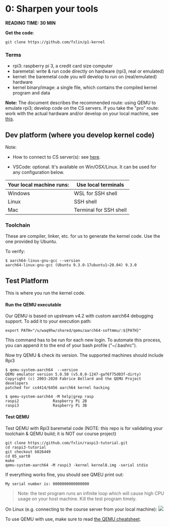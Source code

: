 # 0: Sharpen your tools                 

**READING TIME: 30 MIN**

**Get the code**: 

```
git clone https://github.com/fxlin/p1-kernel
```

### Terms

* rpi3: raspberry pi 3, a credit card size computer
* baremetal: write & run code directly on hardware (rpi3, real or emulated)
* kernel: the baremetal code you will develop to run on (real/emulated) hardware
* kernel binary/image: a single file, which contains the compiled kernel program and data

**Note:** The document describes the recommended route: using QEMU to emulate rpi3; develop code on the CS servers. If you take the "pro" route: work with the actual hardware and/or develop on your local machine, see [this](rpi-os-full.md).

## Dev platform (where you develop kernel code)
Note: 

* How to connect to CS server(s): see [here](../ssh-proxy.md). 

* VSCode: optional. It's available on Win/OSX/Linux. It can be used for any configuration below.

| Your local machine runs: | Use local terminals    |
| ------------------------ | ---------------------- |
| Windows                  | WSL for SSH shell      |
| Linux                    | SSH shell              |
| Mac                      | Terminal for SSH shell |


### Toolchain

These are compiler, linker, etc. for us to generate the kernel code. Use the one provided by Ubuntu. 

To verify: 


```
$ aarch64-linux-gnu-gcc --version
aarch64-linux-gnu-gcc (Ubuntu 9.3.0-17ubuntu1~20.04) 9.3.0
```

## Test Platform  

This is where you run the kernel code. 

#### Run the QEMU executable 


Our QEMU is based on upstream v4.2 with custom aarch64 debugging support. 
To add it to your execution path: 

```
export PATH="/u/waq9hw/shared/qemu/aarch64-softmmu/:${PATH}"
```

This command has to be run for each new login. 
To automate this process, you can append it to the end of your bash profile ("~/.bashrc").

Now try QEMU & check its version. The supported machines should include Rpi3

```
$ qemu-system-aarch64  --version                 
QEMU emulator version 5.0.50 (v5.0.0-1247-gaf6f75d03f-dirty)                   
Copyright (c) 2003-2020 Fabrice Bellard and the QEMU Project developers        
patched for cs4414/6456 aarch64 kernel hacking    

$ qemu-system-aarch64 -M help|grep rasp
raspi2               Raspberry Pi 2B
raspi3               Raspberry Pi 3B
```

#### Test QEMU

Test QEMU with Rpi3 baremetal code (NOTE: this repo is for validating your toolchain & QEMU build; it is NOT our course project)

```
git clone https://github.com/fxlin/raspi3-tutorial.git
cd raspi3-tutorial
git checkout b026449
cd 05_uart0
make 
qemu-system-aarch64 -M raspi3 -kernel kernel8.img -serial stdio
```

If everything works fine, you should see QMEU print out: 

```
My serial number is: 0000000000000000
```

>  Note: the test program runs an infinite loop which will cause high CPU usage on your host machine. Kill the test program timely. 

On Linux (e.g. connecting to the course server from your local machine):
![](test-qemu.gif)

To use QEMU with use, make sure to read [the QEMU cheatsheet](../qemu.md). 



